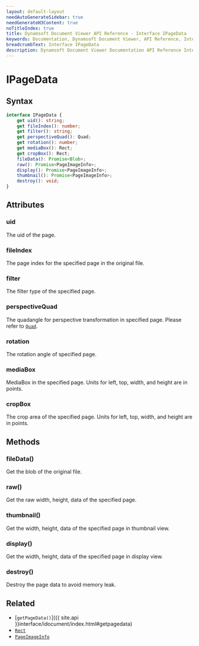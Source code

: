 ```yaml
---
layout: default-layout
needAutoGenerateSidebar: true
needGenerateH3Content: true
noTitleIndex: true
title: Dynamsoft Document Viewer API Reference - Interface IPageData
keywords: Documentation, Dynamsoft Document Viewer, API Reference, Interface IPageData
breadcrumbText: Interface IPageData
description: Dynamsoft Document Viewer Documentation API Reference Interface IPageData Page
---
```


# IPageData

## Syntax

```typescript
interface IPageData {
    get uid(): string;
    get fileIndex(): number;
    get filter(): string;
    get perspectiveQuad(): Quad;
    get rotation(): number;
    get mediaBox(): Rect;
    get cropBox(): Rect;
    fileData(): Promise<Blob>;
    raw(): Promise<PageImageInfo>;
    display(): Promise<PageImageInfo>;
    thumbnail(): Promise<PageImageInfo>;
    destroy(): void;
}
```

## Attributes

### uid

The uid of the page.



### fileIndex

The page index for the specified page in the original file.

### filter

The filter type of the specified page. 

### perspectiveQuad

The quadangle for perspective transformation in specified page. Please refer to [`Quad`](/api/enumeration-type/quad.md).

### rotation

The rotation angle of specified page. 

### mediaBox
MediaBox in the specified page. Units for left, top, width, and height are in points.

### cropBox

The crop area of the specified page. Units for left, top, width, and height are in points.

## Methods

### fileData()

Get the blob of the original file.

### raw()

Get the raw width, height, data of the specified page.

### thumbnail()

Get the width, height, data of the specified page in thumbnail view.

### display()

Get the width, height, data of the specified page in display view.

### destroy()

Destroy the page data to avoid memory leak.

## Related

- [`getPageData()`]({{ site.api }}interface/idocument/index.html#getpagedata)
- [`Rect`](/api/interface/rect.md)
- [`PageImageInfo`](/api/interface/pageimageinfo.md)
